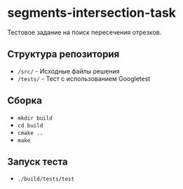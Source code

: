 # segments-intersection-task

Тестовое задание на поиск пересечения отрезков.

## Структура репозитория

* `/src/` - Исходные файлы решения
* `/tests/` - Тест с использованием Googletest

## Сборка

* `mkdir build`
* `cd build` 
* `cmake ..`
* `make`

## Запуск теста

* `./build/tests/test`
